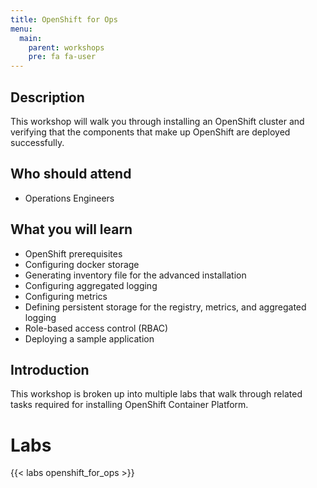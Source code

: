 ```yaml
---
title: OpenShift for Ops
menu:
  main:
    parent: workshops
    pre: fa fa-user
---
```


## Description

This workshop will walk you through installing an OpenShift cluster and verifying
that the components that make up OpenShift are deployed successfully.

## Who should attend

- Operations Engineers

## What you will learn

- OpenShift prerequisites
- Configuring docker storage
- Generating inventory file for the advanced installation
- Configuring aggregated logging
- Configuring metrics
- Defining persistent storage for the registry, metrics, and aggregated logging
- Role-based access control (RBAC)
- Deploying a sample application

## Introduction

This workshop is broken up into multiple labs that walk through related tasks
required for installing OpenShift Container Platform.

# Labs

{{< labs openshift_for_ops >}}
